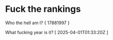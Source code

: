 # Fuck the rankings

Who the hell am I?
{ 17881997 }

What fucking year is it?
[ 2025-04-01T01:33:20Z ]

